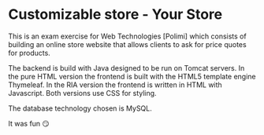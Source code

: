 # Customizable store - Your Store
This is an exam exercise for Web Technologies [Polimi] which consists of building an online store website that allows clients to ask for price quotes for products.

The backend is build with Java designed to be run on Tomcat servers.
In the pure HTML version the frontend is built with the HTML5 template engine Thymeleaf.
In the RIA version the frontend is written in HTML with Javascript.
Both versions use CSS for styling.

The database technology chosen is MySQL.

It was fun :smirk: